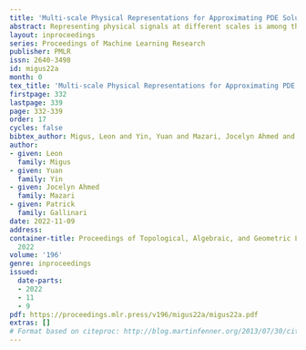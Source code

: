 ```yaml
---
title: 'Multi-scale Physical Representations for Approximating PDE Solutions with Graph Neural Operators'
abstract: Representing physical signals at different scales is among the most challenging problems in engineering. Several multi-scale modeling tools have been developed to describe physical systems governed by Partial Differential Equations (PDEs). These tools are at the crossroad of principled physical models and numerical schema. Recently, data-driven models have been introduced to speed-up the approximation of PDE solutions compared to numerical solvers. Among these recent data-driven methods, neural integral operators are a class that learn a mapping between function spaces. These functions are discretized on graphs (meshes) which are appropriate for modeling interactions in physical phenomena. In this work, we study three multi-resolution schema with integral kernel operators that can be approximated with Message Passing Graph Neural Networks (MPGNNs). To validate our study, we make extensive MPGNNs experiments with well-chosen metrics considering steady and unsteady PDEs.
layout: inproceedings
series: Proceedings of Machine Learning Research
publisher: PMLR
issn: 2640-3498
id: migus22a
month: 0
tex_title: 'Multi-scale Physical Representations for Approximating PDE Solutions with Graph Neural Operators'
firstpage: 332
lastpage: 339
page: 332-339
order: 17
cycles: false
bibtex_author: Migus, Leon and Yin, Yuan and Mazari, Jocelyn Ahmed and Gallinari, Patrick
author:
- given: Leon
  family: Migus
- given: Yuan
  family: Yin
- given: Jocelyn Ahmed
  family: Mazari
- given: Patrick
  family: Gallinari
date: 2022-11-09
address:
container-title: Proceedings of Topological, Algebraic, and Geometric Learning Workshops
  2022
volume: '196'
genre: inproceedings
issued:
  date-parts:
  - 2022
  - 11
  - 9
pdf: https://proceedings.mlr.press/v196/migus22a/migus22a.pdf
extras: []
# Format based on citeproc: http://blog.martinfenner.org/2013/07/30/citeproc-yaml-for-bibliographies/
---
```

